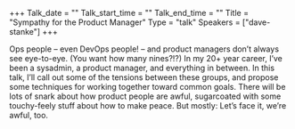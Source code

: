 +++
Talk_date = ""
Talk_start_time = ""
Talk_end_time = ""
Title = "Sympathy for the Product Manager"
Type = "talk"
Speakers = ["dave-stanke"]
+++

Ops people – even DevOps people! – and product managers don’t always see eye-to-eye. (You want how many nines?!?) In my 20+ year career, I’ve been a sysadmin, a product manager, and everything in between. In this talk, I’ll call out some of the tensions between these groups, and propose some techniques for working together toward common goals. There will be lots of snark about how product people are awful, sugarcoated with some touchy-feely stuff about how to make peace. But mostly: Let’s face it, we’re awful, too.
